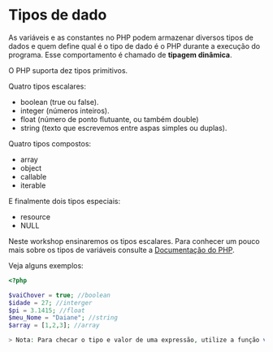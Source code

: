 # Tipos de dado

As variáveis e as constantes no PHP podem armazenar diversos tipos de dados e quem define qual é o tipo de dado é o PHP durante a execução do programa. Esse comportamento é chamado de **tipagem dinâmica**.

 O PHP suporta dez tipos primitivos.

Quatro tipos escalares:
- boolean (true ou false).
- integer (números inteiros).
- float (número de ponto flutuante, ou também double)
- string (texto que escrevemos entre aspas simples ou duplas).

Quatro tipos compostos:

- array
- object
- callable
- iterable

E finalmente dois tipos especiais:

- resource
- NULL

Neste workshop ensinaremos os tipos escalares. Para conhecer um pouco mais sobre os tipos de variáveis consulte a [Documentação do PHP](https://www.php.net).

Veja alguns exemplos:

```php
<?php

$vaiChover = true; //boolean
$idade = 27; //interger
$pi = 3.1415; //float
$meu_Nome = "Daiane"; //string
$array = [1,2,3]; //array 

> Nota: Para checar o tipo e valor de uma expressão, utilize a função var_dump(). 